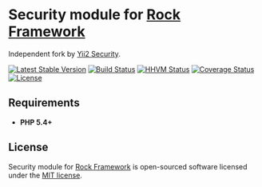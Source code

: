 Security module for [Rock Framework](https://github.com/romeOz/rock)
=================

Independent fork by [Yii2 Security](https://github.com/yiisoft/yii2/blob/master/framework/base/Security.php).

[![Latest Stable Version](https://poser.pugx.org/romeOz/rock-security/v/stable.svg)](https://packagist.org/packages/romeOz/rock-security)
[![Build Status](https://travis-ci.org/romeOz/rock-security.svg?branch=master)](https://travis-ci.org/romeOz/rock-security)
[![HHVM Status](http://hhvm.h4cc.de/badge/romeoz/rock-security.svg)](http://hhvm.h4cc.de/package/romeoz/rock-security)
[![Coverage Status](https://coveralls.io/repos/romeOz/rock-security/badge.svg?branch=master)](https://coveralls.io/r/romeOz/rock-security?branch=master)
[![License](https://poser.pugx.org/romeOz/rock-security/license.svg)](https://packagist.org/packages/romeOz/rock-security)
 
Requirements
-------------------
 * **PHP 5.4+**

License
-------------------

Security module for [Rock Framework](https://github.com/romeOz/rock) is open-sourced software licensed under the [MIT license](http://opensource.org/licenses/MIT).